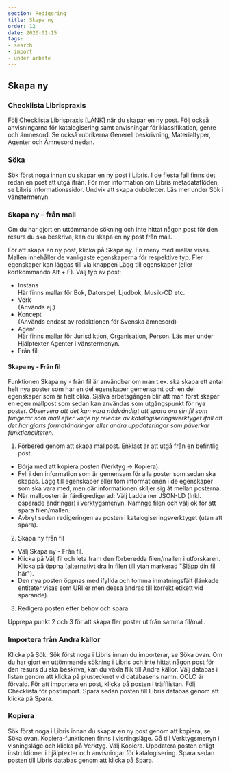 ```yaml
---
section: Redigering
title: Skapa ny
order: 12
date: 2020-01-15
tags:
- search
- import
- under arbete
---
```


## Skapa ny
### Checklista Librispraxis
Följ Checklista Librispraxis [LÄNK] när du skapar en ny post. Följ också anvisningarna för katalogisering samt anvisningar för klassifikation, genre och ämnesord.
Se också rubrikerna Generell beskrivning, Materialtyper, Agenter och Ämnesord nedan.

### Söka
Sök först noga innan du skapar en ny post i Libris. I de flesta fall finns det redan en post att utgå ifrån. För mer information om Libris metadataflöden, se Libris informationssidor.
Undvik att skapa dubbletter. Läs mer under Sök i vänstermenyn.

### Skapa ny – från mall
Om du har gjort en uttömmande sökning och inte hittat någon post för den resurs du ska beskriva, kan du skapa en ny post från mall.

För att skapa en ny post, klicka på Skapa ny. En meny med mallar visas. Mallen innehåller de vanligaste egenskaperna för respektive typ. Fler egenskaper kan läggas till via knappen Lägg till egenskaper (eller kortkommando Alt + F).
Välj typ av post:
-	Instans  
Här finns mallar för Bok, Datorspel, Ljudbok, Musik-CD etc.
-	Verk  
(Används ej.)
-	Koncept  
(Används endast av redaktionen för Svenska ämnesord)
-	Agent  
Här finns mallar för Jurisdiktion, Organisation, Person. Läs mer under Hjälptexter Agenter i vänstermenyn.
-	Från fil

#### Skapa ny - Från fil
Funktionen Skapa ny - från fil är användbar om man t.ex. ska skapa ett antal helt nya poster som har en del egenskaper gemensamt och en del egenskaper som är helt olika. Själva arbetsgången blir att man först skapar en egen mallpost som sedan kan användas som utgångspunkt för nya poster. *Observera att det kan vara nödvändigt att spara om sin fil som fungerar som mall efter varje ny release av katalogiseringsverktyget ifall att det har gjorts formatändringar eller andra uppdateringar som påverkar funktionaliteten.*

1. Förbered genom att skapa mallpost. Enklast är att utgå från en befintlig post.
 * Börja med att kopiera posten (Verktyg -> Kopiera). 
 * Fyll i den information som är gemensam för alla poster som sedan ska skapas. Lägg till egenskaper eller töm informationen i de egenskaper som ska vara med, men där informationen skiljer sig åt mellan posterna.
 * När mallposten är färdigredigerad: Välj Ladda ner JSON-LD (Inkl. osparade ändringar) i verktygsmenyn. Namnge filen 
och välj ok för att spara filen/mallen.
 * Avbryt sedan redigeringen av posten i katalogiseringsverktyget (utan att spara).

2. Skapa ny från fil
 * Välj Skapa ny - Från fil. 
 * Klicka på Välj fil och leta fram den förberedda filen/mallen i utforskaren. Klicka på öppna (alternativt dra in filen till ytan markerad "Släpp din fil här").
 * Den nya posten öppnas med ifyllda och tomma inmatningsfält (länkade entiteter visas som URI:er men dessa ändras till korrekt etikett vid sparande).

3. Redigera posten efter behov och spara.

Upprepa punkt 2 och 3 för att skapa fler poster utifrån samma fil/mall.

### Importera från Andra källor
Klicka på Sök. Sök först noga i Libris innan du importerar, se Söka ovan. Om du har gjort en uttömmande sökning i Libris och inte hittat någon post för den resurs du ska beskriva, kan du växla flik till Andra källor. Välj databas i listan genom att klicka på plustecknet vid databasens namn. OCLC är förvald.
För att importera en post, klicka på posten i träfflistan. Följ Checklista för postimport. Spara sedan posten till Libris databas genom att klicka på Spara.

### Kopiera
Sök först noga i Libris innan du skapar en ny post genom att kopiera, se Söka ovan. Kopiera-funktionen finns i visningsläge. Gå till Verktygsmenyn i visningsläge och klicka på Verktyg. Välj Kopiera. Uppdatera posten enligt instruktioner i hjälptexter och anvisningar för katalogisering. Spara sedan posten till Libris databas genom att klicka på Spara.
